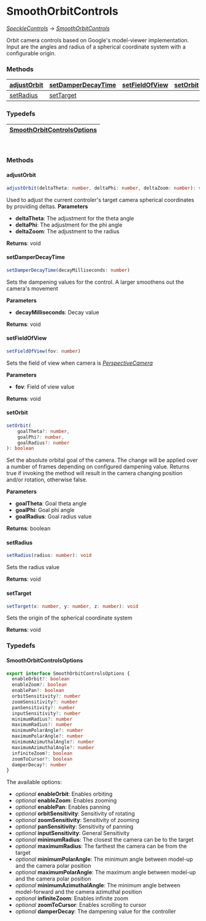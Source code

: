 # SmoothOrbitControls
[_SpeckleControls_](/viewer/speckle-controls-api) -> [_SmoothOrbitControls_](/viewer/smooth-orbit-controls-api)

Orbit camera controls based on Google's model-viewer implementation. Input are the angles and radius of a spherical coordinate system with a configurable origin.

### <h3>Methods</h3>

| [adjustOrbit](/viewer/smooth-orbit-controls-api#adjustorbit)               | [setDamperDecayTime](/viewer/smooth-orbit-controls-api#setdamperdecaytime)       | [setFieldOfView](/viewer/smooth-orbit-controls-api#setfieldofview)                     | [setOrbit](/viewer/smooth-orbit-controls-api#setorbit)         |
| :---------------------------------------------------- | :-------------------------------------------------------- | :------------------------------------------------------------------ | :---------------------------------------------------- |
| [setRadius](/viewer/smooth-orbit-controls-api#setradius)   | [setTarget](/viewer/smooth-orbit-controls-api#settarget)  

### <h3>Typedefs</h3>

| [SmoothOrbitControlsOptions](/viewer/smooth-orbit-controls-api#smoothorbitcontrolsoptions)  |
:---------------------------------------------------- | 

</br>

### <h3>Methods</h3>

#### <b>adjustOrbit</b>

```ts
adjustOrbit(deltaTheta: number, deltaPhi: number, deltaZoom: number): void
```

Used to adjust the current controler's target camera spherical coordinates by providing deltas.
**Parameters**

- **deltaTheta**: The adjustment for the theta angle
- **deltaPhi**: The adjustment for the phi angle
- **deltaZoom**: The adjustment to the radius

**Returns**: void


#### <b>setDamperDecayTime</b>

```ts
setDamperDecayTime(decayMilliseconds: number)
```

Sets the dampening values for the control. A larger smoothens out the camera's movement

**Parameters**

- **decayMilliseconds**: Decay value

**Returns**: void



#### <b>setFieldOfView</b>

```ts
setFieldOfView(fov: number)
```

Sets the field of view when camera is [_PerspectiveCamera_](https://threejs.org/docs/index.html?q=persp#api/en/cameras/PerspectiveCamera)

**Parameters**

- **fov**: Field of view value

**Returns**: void

#### <b>setOrbit</b>

```ts
setOrbit(
    goalTheta?: number,
    goalPhi?: number,
    goalRadius?: number
): boolean
```

Set the absolute orbital goal of the camera. The change will be applied over a number of frames depending on configured dampening value. Returns true if invoking the method will result in the camera changing position and/or rotation, otherwise false.

**Parameters**

- **goalTheta**: Goal theta angle
- **goalPhi**: Goal phi angle
- **goalRadius**: Goal radius value

**Returns**: boolean

#### <b>setRadius</b>

```ts
setRadius(radius: number): void
```
Sets the radius value

**Returns**: void


#### <b>setTarget</b>

```ts
setTarget(x: number, y: number, z: number): void
```
Sets the origin of the spherical coordinate system

**Returns**: void

### <h3>Typedefs</h3>

#### <b>SmoothOrbitControlsOptions</b>

```ts
export interface SmoothOrbitControlsOptions {
  enableOrbit?: boolean
  enableZoom?: boolean
  enablePan?: boolean
  orbitSensitivity?: number
  zoomSensitivity?: number
  panSensitivity?: number
  inputSensitivity?: number
  minimumRadius?: number
  maximumRadius?: number
  minimumPolarAngle?: number
  maximumPolarAngle?: number
  minimumAzimuthalAngle?: number
  maximumAzimuthalAngle?: number
  infiniteZoom?: boolean
  zoomToCursor?: boolean
  damperDecay?: number
}
```
The available options:
- _optional_ **enableOrbit**: Enables orbiting
- _optional_ **enableZoom**: Enables zooming
- _optional_ **enablePan**: Enables panning
- _optional_ **orbitSensitivity**: Sensitivity of rotating
- _optional_ **zoomSensitivity**: Sensitivity of zooming
- _optional_ **panSensitivity**: Sensitivity of panning
- _optional_ **inputSensitivity**: General Sensitivity
- _optional_ **minimumRadius**: The closest the camera can be to the target
- _optional_ **maximumRadius**: The farthest the camera can be from the target
- _optional_ **minimumPolarAngle**: The minimum angle between model-up and the camera polar position
- _optional_ **maximumPolarAngle**: The maximum angle between model-up and the camera polar position
- _optional_ **minimumAzimuthalAngle**: The minimum angle between model-forward and the camera azimuthal position
- _optional_ **infiniteZoom**: Enables infinite zoom
- _optional_ **zoomToCursor**: Enables scrolling to cursor
- _optional_ **damperDecay**: The dampening value for the controller





